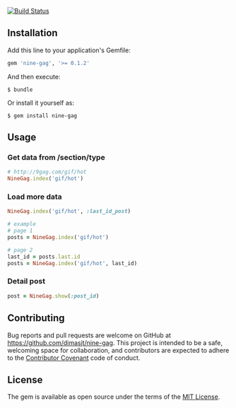 [![Build Status](https://travis-ci.org/dimasjt/nine-gag.svg?branch=develop)](https://travis-ci.org/dimasjt/nine-gag)

## Installation

Add this line to your application's Gemfile:

```ruby
gem 'nine-gag', '>= 0.1.2'
```

And then execute:

    $ bundle

Or install it yourself as:

    $ gem install nine-gag

## Usage

### Get data from /section/type
```ruby
# http://9gag.com/gif/hot
NineGag.index('gif/hot')
```

### Load more data
```ruby
NineGag.index('gif/hot', :last_id_post)

# example
# page 1
posts = NineGag.index('gif/hot')

# page 2
last_id = posts.last.id
posts = NineGag.index('gif/hot', last_id)
```

### Detail post
```ruby
post = NineGag.show(:post_id)
```

## Contributing

Bug reports and pull requests are welcome on GitHub at https://github.com/dimasjt/nine-gag. This project is intended to be a safe, welcoming space for collaboration, and contributors are expected to adhere to the [Contributor Covenant](http://contributor-covenant.org) code of conduct.


## License

The gem is available as open source under the terms of the [MIT License](http://opensource.org/licenses/MIT).

